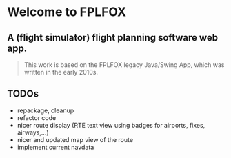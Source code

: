 # Welcome to FPLFOX

## A (flight simulator) flight planning software web app.

> This work is based on the FPLFOX legacy Java/Swing App, 
> which was written in the early 2010s.

## TODOs

- repackage, cleanup
- refactor code
- nicer route display (RTE text view using badges for airports, fixes, airways,...)
- nicer and updated map view of the route
- implement current navdata